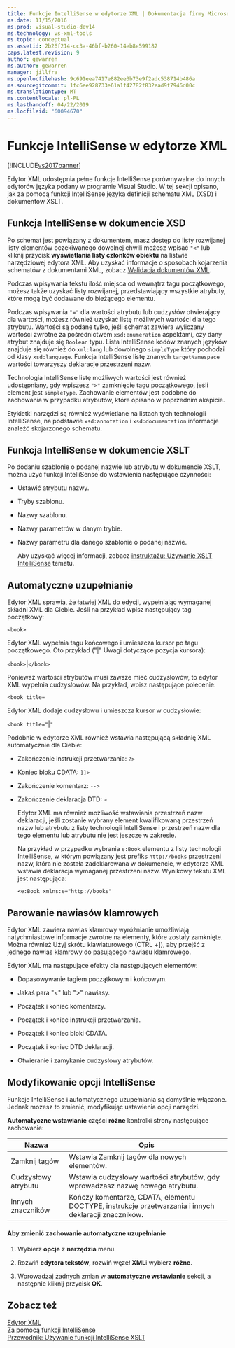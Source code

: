 ```yaml
---
title: Funkcje IntelliSense w edytorze XML | Dokumentacja firmy Microsoft
ms.date: 11/15/2016
ms.prod: visual-studio-dev14
ms.technology: vs-xml-tools
ms.topic: conceptual
ms.assetid: 2b26f214-cc3a-46bf-b260-14eb8e599182
caps.latest.revision: 9
author: gewarren
ms.author: gewarren
manager: jillfra
ms.openlocfilehash: 9c691eea7417e882ee3b73e9f2adc538714b486a
ms.sourcegitcommit: 1fc6ee928733e61a1f42782f832ead9f7946d00c
ms.translationtype: MT
ms.contentlocale: pl-PL
ms.lasthandoff: 04/22/2019
ms.locfileid: "60094670"
---
```

# <a name="xml-editor-intellisense-features"></a>Funkcje IntelliSense w edytorze XML
[!INCLUDE[vs2017banner](../includes/vs2017banner.md)]

Edytor XML udostępnia pełne funkcje IntelliSense porównywalne do innych edytorów języka podany w programie Visual Studio. W tej sekcji opisano, jak za pomocą funkcji IntelliSense języka definicji schematu XML (XSD) i dokumentów XSLT.  
  
## <a name="intellisense-in-an-xsd-document"></a>Funkcja IntelliSense w dokumencie XSD  
 Po schemat jest powiązany z dokumentem, masz dostęp do listy rozwijanej listy elementów oczekiwanego dowolnej chwili możesz wpisać `"<"` lub kliknij przycisk **wyświetlania listy członków obiektu** na listwie narzędziowej edytora XML. Aby uzyskać informacje o sposobach kojarzenia schematów z dokumentami XML, zobacz [Walidacja dokumentów XML](../xml-tools/xml-document-validation.md).  
  
 Podczas wpisywania tekstu ilość miejsca od wewnątrz tagu początkowego, możesz także uzyskać listy rozwijanej, przedstawiający wszystkie atrybuty, które mogą być dodawane do bieżącego elementu.  
  
 Podczas wpisywania `"="` dla wartości atrybutu lub cudzysłów otwierający dla wartości, możesz również uzyskać listę możliwych wartości dla tego atrybutu. Wartości są podane tylko, jeśli schemat zawiera wyliczany wartości zwrotne za pośrednictwem `xsd:enumeration` aspektami, czy dany atrybut znajduje się `Boolean` typu. Lista IntelliSense kodów znanych języków znajduje się również do `xml:lang` lub dowolnego `simpleType` który pochodzi od klasy `xsd:language`. Funkcja IntelliSense listę znanych `targetNamespace` wartości towarzyszy deklaracje przestrzeni nazw.  
  
 Technologia IntelliSense listę możliwych wartości jest również udostępniany, gdy wpiszesz `">"` zamknięcie tagu początkowego, jeśli element jest `simpleType`. Zachowanie elementów jest podobne do zachowania w przypadku atrybutów, które opisano w poprzednim akapicie.  
  
 Etykietki narzędzi są również wyświetlane na listach tych technologii IntelliSense, na podstawie `xsd:annotation` i `xsd:documentation` informacje znaleźć skojarzonego schematu.  
  
## <a name="intellisense-in-an-xslt-document"></a>Funkcja IntelliSense w dokumencie XSLT  
 Po dodaniu szablonie o podanej nazwie lub atrybutu w dokumencie XSLT, można użyć funkcji IntelliSense do wstawienia następujące czynności:  
  
- Ustawić atrybutu nazwy.  
  
- Tryby szablonu.  
  
- Nazwy szablonu.  
  
- Nazwy parametrów w danym trybie.  
  
- Nazwy parametru dla danego szablonie o podanej nazwie.  
  
  Aby uzyskać więcej informacji, zobacz [instruktażu: Używanie XSLT IntelliSense](../xml-tools/walkthrough-using-xslt-intellisense.md) tematu.  
  
## <a name="auto-completion"></a>Automatyczne uzupełnianie  
 Edytor XML sprawia, że łatwiej XML do edycji, wypełniając wymaganej składni XML dla Ciebie. Jeśli na przykład wpisz następujący tag początkowy:  
  
 `<book>`  
  
 Edytor XML wypełnia tagu końcowego i umieszcza kursor po tagu początkowego. Oto przykład ("&#124;" Uwagi dotyczące pozycja kursora):  
  
 `<book>`&#124;`</book>`  
  
 Ponieważ wartości atrybutów musi zawsze mieć cudzysłowów, to edytor XML wypełnia cudzysłowów. Na przykład, wpisz następujące polecenie:  
  
 `<book title=`  
  
 Edytor XML dodaje cudzysłowu i umieszcza kursor w cudzysłowie:  
  
 `<book title="`&#124;`"`  
  
 Podobnie w edytorze XML również wstawia następującą składnię XML automatycznie dla Ciebie:  
  
- Zakończenie instrukcji przetwarzania:  `?>`  
  
- Koniec bloku CDATA: `]]>`  
  
- Zakończenie komentarz: `-->`  
  
- Zakończenie deklaracja DTD: `>`  
  
  Edytor XML ma również możliwość wstawiania przestrzeń nazw deklaracji, jeśli zostanie wybrany element kwalifikowaną przestrzeń nazw lub atrybutu z listy technologii IntelliSense i przestrzeń nazw dla tego elementu lub atrybutu nie jest jeszcze w zakresie.  
  
  Na przykład w przypadku wybrania `e:Book` elementu z listy technologii IntelliSense, w którym powiązany jest prefiks `http://books` przestrzeni nazw, która nie została zadeklarowana w dokumencie, w edytorze XML wstawia deklaracja wymaganej przestrzeni nazw. Wynikowy tekstu XML jest następująca:  
  
  `<e:Book xmlns:e="http://books"`  
  
## <a name="brace-matching"></a>Parowanie nawiasów klamrowych  
 Edytor XML zawiera nawias klamrowy wyróżnianie umożliwiają natychmiastowe informacje zwrotne na elementy, które zostały zamknięte. Można również Użyj skrótu klawiaturowego (CTRL +]), aby przejść z jednego nawias klamrowy do pasującego nawiasu klamrowego.  
  
 Edytor XML ma następujące efekty dla następujących elementów:  
  
- Dopasowywanie tagiem początkowym i końcowym.  
  
- Jakaś para "\<" lub ">" nawiasy.  
  
- Początek i koniec komentarzy.  
  
- Początek i koniec instrukcji przetwarzania.  
  
- Początek i koniec bloki CDATA.  
  
- Początek i koniec DTD deklaracji.  
  
- Otwieranie i zamykanie cudzysłowy atrybutów.  
  
## <a name="modifying-the-intellisense-options"></a>Modyfikowanie opcji IntelliSense  
 Funkcje IntelliSense i automatycznego uzupełniania są domyślnie włączone. Jednak możesz to zmienić, modyfikując ustawienia opcji narzędzi.  
  
 **Automatyczne wstawianie** części **różne** kontrolki strony następujące zachowanie:  
  
|Nazwa|Opis|  
|----------|-----------------|  
|Zamknij tagów|Wstawia Zamknij tagów dla nowych elementów.|  
|Cudzysłowy atrybutu|Wstawia cudzysłowy wartości atrybutów, gdy wprowadzasz nazwę nowego atrybutu.|  
|Innych znaczników|Kończy komentarze, CDATA, elementu DOCTYPE, instrukcje przetwarzania i innych deklaracji znaczników.|  
  
#### <a name="to-change-the-auto-completion-behavior"></a>Aby zmienić zachowanie automatyczne uzupełnianie  
  
1. Wybierz **opcje** z **narzędzia** menu.  
  
2. Rozwiń **edytora tekstów**, rozwiń węzeł **XML**i wybierz **różne**.  
  
3. Wprowadzaj żadnych zmian w **automatyczne wstawianie** sekcji, a następnie kliknij przycisk **OK**.  
  
## <a name="see-also"></a>Zobacz też  
 [Edytor XML](../xml-tools/xml-editor.md)   
 [Za pomocą funkcji IntelliSense](../ide/using-intellisense.md)   
 [Przewodnik: Używanie funkcji IntelliSense XSLT](../xml-tools/walkthrough-using-xslt-intellisense.md)
